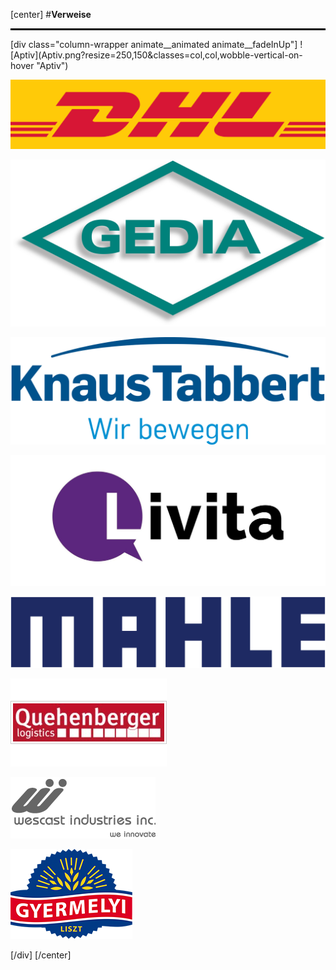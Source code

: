 [center]
#**Verweise**

<hr style="border: 1px solid black;"/>
[div class="column-wrapper animate__animated animate__fadeInUp"]
![Aptiv](Aptiv.png?resize=250,150&classes=col,col,wobble-vertical-on-hover "Aptiv")  

![DHL](DHL.png?resize=250,150&classes=col,wobble-vertical-on-hover "DHL")  

![Gedia](Gedia.png?resize=250,150&classes=col,wobble-vertical-on-hover "Gedia")  

![Knaus](Knaus.png?resize=250,150&classes=col,wobble-vertical-on-hover "KnausTabbert")  

![Livita](Livita.jpg?resize=250,150&classes=col,wobble-vertical-on-hover "Livita")  

![Mahle](Mahle.png?resize=250,150&classes=col,wobble-vertical-on-hover "Mahle")  

![Quehenberger](Quehenberger.png?resize=250,150&classes=col,wobble-vertical-on-hover "Quehenberger")  

![Wescast](Wescast.png?resize=250,150&classes=col,wobble-vertical-on-hover "Wescast")  

![Gyermelyi](Gyermelyi.png?resize=250,150&classes=col,wobble-vertical-on-hover "Gyermelyi")  

[/div]
[/center]
